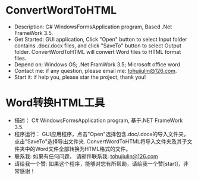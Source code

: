 # ConvertWordToHTML
- Description: C# WindowsFormsApplication program, Based .Net FrameWork 3.5.
- Get Started: GUI application, Click "Open" button to select Input folder contains .doc/.docx files, and click "SaveTo" button to select Output folder. ConvertWordToHTML will convert Word files to HTML format files.
- Depend on: Windows OS; .Net FramWork 3.5; Microsoft office word
- Contact me: if any question, please email me: tohujiulin@126.com.
- Start it: if help you, please star the project, thank you!

# Word转换HTML工具
- 描述： C# WindowsFormsApplication program, 基于.NET FrameWork 3.5.
- 程序运行： GUI应用程序，点击"Open"选择包含.doc/.docx的导入文件夹， 点击"SaveTo"选择导出文件夹. ConvertWordToHTML将导入文件夹及其子文件夹中的Word文件全部转换为HTML格式的文件。
- 联系我: 如果有任何问题， 请邮件联系我: tohujiulin@126.com
- 请给我一个赞: 如果这个程序，能够对您有所帮助，请给我一个赞[start]，非常感谢！